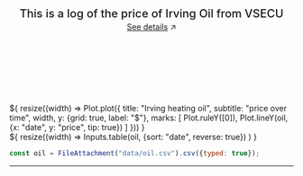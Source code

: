 <style>

.hero {
  display: flex;
  flex-direction: column;
  align-items: center;
  font-family: var(--sans-serif);
  margin: 4rem 0 8rem;
  text-wrap: balance;
  text-align: center;
}

.hero h1 {
  margin: 2rem 0;
  max-width: none;
  font-size: 14vw;
  font-weight: 900;
  line-height: 1;
  background: linear-gradient(30deg, var(--theme-foreground-focus), currentColor);
  -webkit-background-clip: text;
  -webkit-text-fill-color: transparent;
  background-clip: text;
}

.hero h2 {
  margin: 0;
  max-width: 34em;
  font-size: 20px;
  font-style: initial;
  font-weight: 500;
  line-height: 1.5;
  color: var(--theme-foreground-muted);
}

@media (min-width: 640px) {
  .hero h1 {
    font-size: 90px;
  }
}

</style>

<div class="hero">
  <h1>VSECU Oil Price</h1>
  <h2>This is a log of the price of Irving Oil from VSECU</h2>
  <a href="https://www.vsecu.com/personal/home-heating/fuel-buying-program" target="_blank">See details<span style="display: inline-block; margin-left: 0.25rem;">↗︎</span></a>
</div>

<div class="grid grid-cols-1" style="grid-auto-rows: 504px;">
  <div class="card">${
    resize((width) => Plot.plot({
      title: "Irving heating oil",
      subtitle: "price over time",
      width,
      y: {grid: true, label: "$"},
      marks: [
        Plot.ruleY([0]),
        Plot.lineY(oil, {x: "date", y: "price", tip: true})
      ]
    }))
  }</div>
  <div class="card">${
    resize((width) => Inputs.table(oil, {sort: "date", reverse: true})
    )
  }</div>
</div>

```js
const oil = FileAttachment("data/oil.csv").csv({typed: true});
```

---
